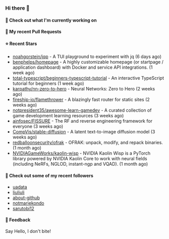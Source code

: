 ### Hi there 👋

#### 👷 Check out what I'm currently working on

#### 🔨 My recent Pull Requests


#### ⭐ Recent Stars

- [noahgorstein/jqp](https://github.com/noahgorstein/jqp) - A TUI playground to experiment with jq (6 days ago)
- [benphelps/homepage](https://github.com/benphelps/homepage) - A highly customizable homepage (or startpage / application dashboard) with Docker and service API integrations. (1 week ago)
- [total-typescript/beginners-typescript-tutorial](https://github.com/total-typescript/beginners-typescript-tutorial) - An interactive TypeScript tutorial for beginners (1 week ago)
- [karpathy/nn-zero-to-hero](https://github.com/karpathy/nn-zero-to-hero) - Neural Networks: Zero to Hero (2 weeks ago)
- [fireship-io/flamethrower](https://github.com/fireship-io/flamethrower) - A blazingly fast router for static sites (2 weeks ago)
- [notpresident35/awesome-learn-gamedev](https://github.com/notpresident35/awesome-learn-gamedev) - A curated collection of game development learning resources (3 weeks ago)
- [ainfosec/FISSURE](https://github.com/ainfosec/FISSURE) - The RF and reverse engineering framework for everyone (3 weeks ago)
- [CompVis/stable-diffusion](https://github.com/CompVis/stable-diffusion) - A latent text-to-image diffusion model (3 weeks ago)
- [redballoonsecurity/ofrak](https://github.com/redballoonsecurity/ofrak) - OFRAK: unpack, modify, and repack binaries. (1 month ago)
- [NVIDIAGameWorks/kaolin-wisp](https://github.com/NVIDIAGameWorks/kaolin-wisp) - NVIDIA Kaolin Wisp is a PyTorch library powered by NVIDIA Kaolin Core to work with neural fields (including NeRFs, NGLOD, instant-ngp and VQAD). (1 month ago)

#### 👯 Check out some of my recent followers

- [uadata](https://github.com/uadata)
- [liuliuli](https://github.com/liuliuli)
- [about-github](https://github.com/about-github)
- [notmariekondo](https://github.com/notmariekondo)
- [sarutobi12](https://github.com/sarutobi12)

#### 💬 Feedback

Say Hello, I don't bite!
